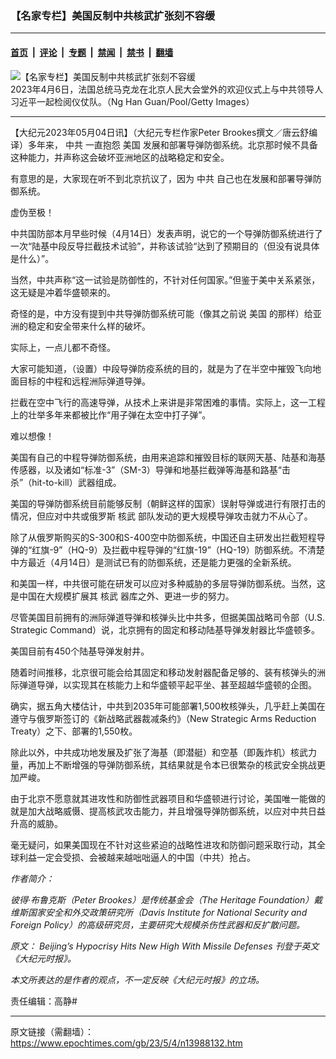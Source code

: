 ### 【名家专栏】美国反制中共核武扩张刻不容缓

---

#### [首页](../../../..?n13988132) &nbsp;|&nbsp; [评论](../../../../../epoch-comment?n13988132) &nbsp;|&nbsp; [专题](../../../../../epoch-special?n13988132) &nbsp;|&nbsp; [禁闻](../../../../../epoch-news?n13988132) &nbsp;|&nbsp; [禁书](../../../../../books?n13988132) &nbsp;|&nbsp; [翻墙](https://github.com/gfw-breaker/nogfw/blob/master/README.md?n13988132)


<div><img alt="【名家专栏】美国反制中共核武扩张刻不容缓" class="attachment-djy_600_400 size-djy_600_400 wp-post-image" src="https://i.epochtimes.com/assets/uploads/2023/05/id13988133-GettyImages-1250817224-1200x800-600x400.jpg"/>
<div class="caption">
 2023年4月6日，法国总统马克龙在北京人民大会堂外的欢迎仪式上与中共领导人习近平一起检阅仪仗队。（Ng Han Guan/Pool/Getty Images）
</div></div><hr/><div class="post_content" id="artbody" itemprop="articleBody">
 <!-- article content begin -->
 <p>
  【大纪元2023年05月04日讯】（大纪元专栏作家Peter Brookes撰文／唐云舒编译）多年来，
  <ok href="https://www.epochtimes.com/gb/tag/%E4%B8%AD%E5%85%B1.html">
   中共
  </ok>
  一直抱怨
  <ok href="https://www.epochtimes.com/gb/tag/%E7%BE%8E%E5%9B%BD.html">
   美国
  </ok>
  发展和部署导弹防御系统。北京那时候不具备这种能力，并声称这会破坏亚洲地区的战略稳定和安全。
 </p>
 <p>
  有意思的是，大家现在听不到北京抗议了，因为
  <ok href="https://www.epochtimes.com/gb/tag/%E4%B8%AD%E5%85%B1.html">
   中共
  </ok>
  自己也在发展和部署导弹防御系统。
 </p>
 <p>
  虚伪至极！
 </p>
 <p>
  中共国防部本月早些时候（4月14日）发表声明，说它的一个导弹防御系统进行了一次“陆基中段反导拦截技术试验”，并称该试验“达到了预期目的（但没有说具体是什么）”。
 </p>
 <p>
  当然，中共声称“这一试验是防御性的，不针对任何国家。”但鉴于美中关系紧张，这无疑是冲着华盛顿来的。
 </p>
 <p>
  奇怪的是，中方没有提到中共导弹防御系统可能（像其之前说
  <ok href="https://www.epochtimes.com/gb/tag/%E7%BE%8E%E5%9B%BD.html">
   美国
  </ok>
  的那样）给亚洲的稳定和安全带来什么样的破坏。
 </p>
 <p>
  实际上，一点儿都不奇怪。
 </p>
 <p>
  大家可能知道，（设置）中段导弹防疫系统的目的，就是为了在半空中摧毁飞向地面目标的中程和远程洲际弹道导弹。
 </p>
 <p>
  拦截在空中飞行的高速导弹，从技术上来讲是非常困难的事情。实际上，这一工程上的壮举多年来都被比作“用子弹在太空中打子弹”。
 </p>
 <p>
  难以想像！
 </p>
 <p>
  美国有自己的中程导弹防御系统，由用来追踪和摧毁目标的联网天基、陆基和海基传感器，以及诸如“标准-3”（SM-3）导弹和地基拦截弹等海基和路基“击杀”（hit-to-kill）武器组成。
 </p>
 <p>
  美国的导弹防御系统目前能够反制（朝鲜这样的国家）误射导弹或进行有限打击的情况，但应对中共或俄罗斯
  <ok href="https://www.epochtimes.com/gb/tag/%E6%A0%B8%E6%AD%A6.html">
   核武
  </ok>
  部队发动的更大规模导弹攻击就力不从心了。
 </p>
 <p>
  除了从俄罗斯购买的S-300和S-400空中防御系统，中国还自主研发出拦截短程导弹的“红旗-9”（HQ-9）及拦截中程导弹的“红旗-19”（HQ-19）防御系统。不清楚中方最近（4月14日）是测试已有的防御系统，还是能力更强的全新系统。
 </p>
 <p>
  和美国一样，中共很可能在研发可以应对多种威胁的多层导弹防御系统。当然，这是中国在大规模扩展其
  <ok href="https://www.epochtimes.com/gb/tag/%E6%A0%B8%E6%AD%A6.html">
   核武
  </ok>
  器库之外、更进一步的努力。
 </p>
 <p>
  尽管美国目前拥有的洲际弹道导弹和核弹头比中共多，但据美国战略司令部（U.S. Strategic Command）说，北京拥有的固定和移动陆基导弹发射器比华盛顿多。
 </p>
 <p>
  美国目前有450个陆基导弹发射井。
 </p>
 <p>
  随着时间推移，北京很可能会给其固定和移动发射器配备足够的、装有核弹头的洲际弹道导弹，以实现其在核能力上和华盛顿平起平坐、甚至超越华盛顿的企图。
 </p>
 <p>
  确实，据五角大楼估计，中共到2035年可能部署1,500枚核弹头，几乎赶上美国在遵守与俄罗斯签订的《新战略武器裁减条约》（New Strategic Arms Reduction Treaty）之下、部署的1,550枚。
 </p>
 <p>
  除此以外，中共成功地发展及扩张了海基（即潜艇）和空基（即轰炸机）核武力量，再加上不断增强的导弹防御系统，其结果就是令本已很繁杂的核武安全挑战更加严峻。
 </p>
 <p>
  由于北京不愿意就其进攻性和防御性武器项目和华盛顿进行讨论，美国唯一能做的就是加大战略威慑、提高核武攻击能力，并且增强导弹防御系统，以应对中共日益升高的威胁。
 </p>
 <p>
  毫无疑问，如果美国现在不针对这些紧迫的战略性进攻和防御问题采取行动，其全球利益一定会受损、会被越来越咄咄逼人的中国（中共）抢占。
 </p>
 <p>
  <em>
   作者简介：
  </em>
 </p>
 <p>
  <em>
   彼得·布鲁克斯（Peter Brookes）是传统基金会（The Heritage Foundation）戴维斯国家安全和外交政策研究所（Davis Institute for National Security and Foreign Policy）的高级研究员，主要研究大规模杀伤性武器和反扩散问题。
  </em>
 </p>
 <p>
  <em>
   原文：
   <ok href="https://www.theepochtimes.com/beijings-hypocrisy-hits-new-high-with-missile-defenses_5228903.html">
    Beijing’s Hypocrisy Hits New High With Missile Defenses
   </ok>
   刊登于英文《大纪元时报》。
  </em>
 </p>
 <p>
  <em>
   本文所表达的是作者的观点，不一定反映《大纪元时报》的立场。
  </em>
 </p>
 <p>
  责任编辑：高静#
 </p>
 <!-- article content end -->
 <div id="below_article_ad">
 </div>
</div>


---

原文链接（需翻墙）：https://www.epochtimes.com/gb/23/5/4/n13988132.htm